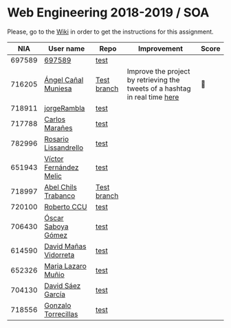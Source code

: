 # Web Engineering 2018-2019 / SOA
Please, go to the [Wiki](https://github.com/UNIZAR-30246-WebEngineering/lab5-soa/wiki) in order to get the instructions for this assignment.

NIA    | User name | Repo | Improvement | Score
-------|-----------|------|-------------|--------
| 697589 | [697589](https://github.com/697589) |[test](https://github.com/697589/lab5-soa/tree/test) | |
| 716205 | [Ángel Cañal Muniesa](https://github.com/lAngelP) | [Test branch](https://github.com/lAngelP/lab5-soa/tree/test) | Improve the project by retrieving the tweets of a hashtag in real time [here](https://github.com/lAngelP/lab5-soa/blob/websockets/README.md) | :gift: |
| 718911 | [jorgeRambla](https://github.com/jorgeRambla) |[test](https://github.com/jorgeRambla/lab5-soa/tree/test) | |
| 717788 | [Carlos Marañes](https://github.com/carlosmn1997) |[test](https://github.com/carlosmn1997/lab5-soa/tree/test) | |
| 782996 | [Rosario Lissandrello](https://github.com/rslissa)|[test](https://github.com/rslissa/lab5-soa.git) | |
| 651943 | [Víctor Fernández Melic](https://github.com/Melic93) |[test](https://github.com/Melic93/lab5-soa/tree/test) | |
| 718997 | [Abel Chils Trabanco](https://github.com/AbelChT) | [Test branch](https://github.com/AbelChT/lab5-soa/tree/test) |
| 720100 | [Roberto CCU](https://github.com/robertoccu) |[test](https://github.com/robertoccu/lab5-soa/tree/test) | |
| 706430 | [Óscar Saboya Gómez](https://github.com/oscarsa) |[test](https://github.com/oscarsa/lab5-soa/tree/test) | |
| 614590 | [David Mañas Vidorreta](https://github.com/davidmavi16) |[test](https://github.com/davidmavi16/lab5-soa/tree/test) | | 
| 652326 | [Maria Lazaro Muñio](https://github.com/mariaarino93) |[test](https://github.com/mariaarino93/lab5-soa/tree/test) | | 
| 704130 | [David Sáez García](https://github.com/Davidigea) |[test](https://github.com/davidigea/lab5-soa/tree/test) | |
| 718556 | [Gonzalo Torrecillas](https://github.com/gonzalotp) |[test](https://github.com/gonzalotp/lab5-soa/tree/test) | |
